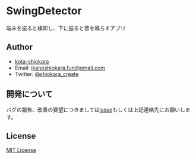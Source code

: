 # SwingDetector
端末を振ると検知し、下に振ると音を鳴らすアプリ  

## Author
- [kota-shiokara](https://github.com/kota-shiokara)
- Email: ikanoshiokara.fun@gmail.com
- Twitter: [@shiokara_create](https://twitter.com/shiokara_create)

## 開発について
バグの報告、改善の要望につきましては[issue](https://github.com/kota-shiokara/ShakeDetector/issues)もしくは上記連絡先にお願いします。 

## License
[MIT License](https://choosealicense.com/licenses/mit/)